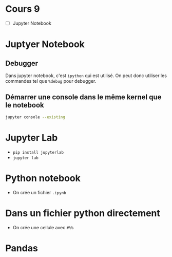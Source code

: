 # Cours 9

- [ ] Jupyter Notebook

# Juptyer Notebook

## Debugger

Dans jupyter notebook, c'est `ipython` qui est utilisé. On peut donc utiliser les commandes tel que `%debug` pour debugger.

## Démarrer une console dans le même kernel que le notebook

```bash
jupyter console --existing
```

# Jupyter Lab

- `pip install jupyterlab`
- `jupyter lab`

# Python notebook

- On crée un fichier `.ipynb`

# Dans un fichier python directement

- On crée une cellule avec `#%%`

# Pandas

